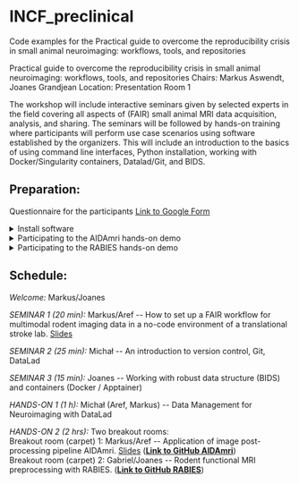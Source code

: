 # INCF_preclinical
Code examples for the Practical guide to overcome the reproducibility crisis in small animal neuroimaging: workflows, tools, and repositories

Practical guide to overcome the reproducibility crisis in small animal neuroimaging: workflows, tools, and repositories
Chairs: Markus Aswendt, Joanes Grandjean
Location: Presentation Room 1

The workshop will include interactive seminars given by selected experts in the field covering all aspects of (FAIR) small animal MRI data acquisition, analysis, and sharing. The seminars will be followed by hands-on training where participants will perform use case scenarios using software established by the organizers. This will include an introduction to the basics of using command line interfaces, Python installation, working with Docker/Singularity containers, Datalad/Git, and BIDS.

## **Preparation:**
Questionnaire for the participants [Link to Google Form](https://docs.google.com/forms/d/1B4A9OPNnT2vR1jL2VJwJq_N-pvJnb6zPesnXQ8W4p5s/edit)

<details>
<summary>Install software</summary>

1. Software   
1.1 [Anaconda](https://www.anaconda.com/download)   
1.2 [Jupyter Notebook](https://jupyter.org/install)     
1.3 [Datalad](https://handbook.datalad.org/en/latest/intro/installation.html)    
1.4 [GIN client](https://gin.g-node.org/G-Node/Info/wiki/GIN+CLI+Setup)   
1.5 [Docker](https://docs.docker.com/get-docker/)   

2. MRI tools   
2.1 [ITK-SNAP](http://www.itksnap.org/pmwiki/pmwiki.php)   
2.2 [Brkraw](https://brkraw.github.io/docs/gs_inst.html)   
2.3 Clone latest AIDAmri (Docker) version from https://github.com/Aswendt-Lab/AIDAmri   
2.2 RABIES installation (Docker) pull from Docker hub 
https://hub.docker.com/r/gabdesgreg/rabies selecting tag number 0.4.8
</details>

<details>
<summary>Participating to the AIDAmri hands-on demo</summary>

There will be a hands-on demonstration of the AIDAmri software broadcasted during the workshop. It will be possible to follow along from your computer if you install the prerequesites. The following will be required:
* [Jupyter Notebook](https://jupyter.org/install)
* [Docker](https://docs.docker.com/get-docker/)
* [Download AIDAmri](https://github.com/Aswendt-Lab/AIDAmri/tree/workshop) and proceed with building the container as described in the Docker_manual.pdf

</details>

<details>
<summary>Participating to the RABIES hands-on demo</summary>

There will be a hands-on demonstration of the RABIES software broadcasted during the workshop. It will be possible to follow along from your computer if you install the prerequesites. The following will be required:
* [Jupyter Notebook](https://jupyter.org/install) (to open notebooks)
* [Docker](https://docs.docker.com/get-docker/), and pulling RABIES version 0.4.8 with `docker pull gabdesgreg/rabies:0.4.8` (make sure to have ~10Gb of free space)
* Download this github repository; the required notebooks and files are all include in the rabies/ folder. You can download the repo manually by clicking on "code -> download ZIP", or from a terminal using git with `git clone https://github.com/grandjeanlab/INCF_preclinical`.

</details>

## **Schedule:**   
*Welcome:* Markus/Joanes

*SEMINAR 1 (20 min):*  Markus/Aref -- How to set up a FAIR workflow for multimodal rodent imaging data in a no-code environment of a translational stroke lab. [Slides](https://github.com/grandjeanlab/INCF_preclinical/blob/main/presentations/INCF_Workshop_2023_v2_Seminar1_GitHub.pdf)

*SEMINAR 2 (25 min):*  Michał -- An introduction to version control, Git, DataLad  

*SEMINAR 3 (15 min):* Joanes -- Working with robust data structure (BIDS) and containers (Docker / Apptainer)  

*HANDS-ON 1 (1 h):* Michał (Aref, Markus) -- Data Management for Neuroimaging with DataLad   
 
*HANDS-ON 2 (2 hrs):* Two breakout rooms:    
Breakout room (carpet) 1: Markus/Aref -- Application of image post-processing pipeline AIDAmri. [Slides](https://github.com/grandjeanlab/INCF_preclinical/blob/main/presentations/INCF_Workshop_2023_v2_Handson2_GitHub.pdf) 
([**Link to GitHub AIDAmri**](https://github.com/Aswendt-Lab/AIDAmri/blob/workshop/AIDAmri_workshop.ipynb))   
Breakout room (carpet) 2: Gabriel/Joanes -- Rodent functional MRI preprocessing with RABIES. ([**Link to GitHub RABIES**](https://github.com/CoBrALab/RABIES))


